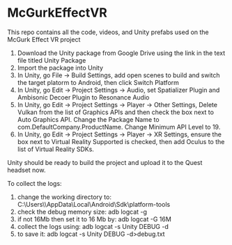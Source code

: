 # McGurkEffectVR
This repo contains all the code, videos, and Unity prefabs used on the McGurk Effect VR project

1. Download the Unity package from Google Drive using the link in the text file titled Unity Package
2. Import the package into Unity
3. In Unity, go File -> Build Settings, add open scenes to build and switch the target platorm to Android, then click Switch Platform
4. In Unity, go Edit -> Project Settings -> Audio, set Spatializer Plugin and Ambisonic Decoer Plugin to Resonance Audio
5. In Unity, go Edit -> Project Settings -> Player -> Other Settings, Delete Vulkan from the list of Graphics APIs and then check the box next to Auto Graphics API. Change the Package Name to com.DefaultCompany.ProductName. Change Minimum API Level to 19.
6. In Unity, go Edit -> Project Settings -> Player -> XR Settings, ensure the box next to Virtual Reality Supported is checked, then add Oculus to the list of Virtual Reality SDKs.


Unity should be ready to build the project and upload it to the Quest headset now.

To collect the logs:
1. change the working directory to: C:\Users\\<name>\AppData\Local\Android\Sdk\platform-tools
2. check the debug memory size: adb logcat -g
3. if not 16Mb then set it to 16 Mb by: adb logcat -G 16M
4. collect the logs using: adb logcat -s Unity DEBUG -d
5. to save it: adb logcat -s Unity DEBUG -d>debug.txt
